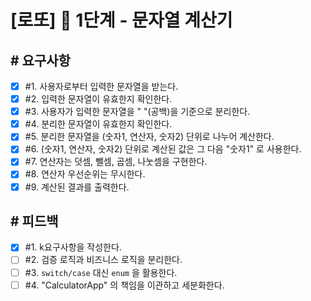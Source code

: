# [로또] 🚀 1단계 - 문자열 계산기

## # 요구사항

- [x] #1. 사용자로부터 입력한 문자열을 받는다.
- [x] #2. 입력한 문자열이 유효한지 확인한다.
- [x] #3. 사용자가 입력한 문자열을 " "(공백)을 기준으로 분리한다.
- [x] #4. 분리한 문자열이 유효한지 확인한다.
- [x] #5. 분리한 문자열을 (숫자1, 연산자, 숫자2) 단위로 나누어 계산한다.
- [x] #6. (숫자1, 연산자, 숫자2) 단위로 계산된 값은 그 다음 "숫자1" 로 사용한다.
- [x] #7. 연산자는 덧셈, 뺄셈, 곱셈, 나눗셈을 구현한다.
- [x] #8. 연산자 우선순위는 무시한다.
- [x] #9. 계산된 결과를 출력한다.

## # 피드백

- [x] #1. k요구사항을 작성한다.
- [ ] #2. 검증 로직과 비즈니스 로직을 분리한다.
- [ ] #3. `switch/case` 대신 `enum` 을 활용한다.
- [ ] #4. "CalculatorApp" 의 책임을 이관하고 세분화한다.
